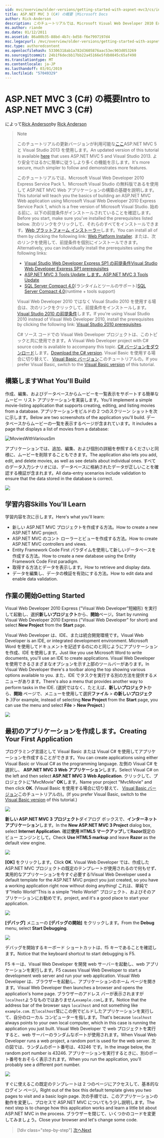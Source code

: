 ```yaml
---
uid: mvc/overview/older-versions/getting-started-with-aspnet-mvc3/cs/intro-to-aspnet-mvc-3
title: ASP.NET MVC 3 (C#) の概要 |Microsoft Docs
author: Rick-Anderson
description: このチュートリアルでは、Microsoft Visual Web Developer 2010 Express Service Pack 1、これを使用して ASP.NET MVC Web アプリケーションの構築の基礎を説明しています.
ms.author: riande
ms.date: 01/12/2011
ms.assetid: 86a80b35-88bd-4b7c-bd58-f6e7997197d4
msc.legacyurl: /mvc/overview/older-versions/getting-started-with-aspnet-mvc3/cs/intro-to-aspnet-mvc-3
msc.type: authoredcontent
ms.openlocfilehash: 53306318ab1a782d3605876aac53ec903d053269
ms.sourcegitcommit: 24b1f6decbb17bb22a45166e5fdb0845c65af498
ms.translationtype: MT
ms.contentlocale: ja-JP
ms.lasthandoff: 03/01/2019
ms.locfileid: "57049329"
---
```

<a name="intro-to-aspnet-mvc-3-c"></a><span data-ttu-id="fb55a-103">ASP.NET MVC 3 (C#) の概要</span><span class="sxs-lookup"><span data-stu-id="fb55a-103">Intro to ASP.NET MVC 3 (C#)</span></span>
====================
<span data-ttu-id="fb55a-104">によって[Rick Anderson]((https://twitter.com/RickAndMSFT))</span><span class="sxs-lookup"><span data-stu-id="fb55a-104">by [Rick Anderson]((https://twitter.com/RickAndMSFT))</span></span>

> > [!NOTE]
> > <span data-ttu-id="fb55a-105">このチュートリアルの更新バージョンが利用可能な[ここ](../../../getting-started/introduction/getting-started.md)ASP.NET MVC 5 と Visual Studio 2013 を使用します。</span><span class="sxs-lookup"><span data-stu-id="fb55a-105">An updated version of this tutorial is available [here](../../../getting-started/introduction/getting-started.md) that uses ASP.NET MVC 5 and Visual Studio 2013.</span></span> <span data-ttu-id="fb55a-106">より安全ではるかに簡単に従うしより多くの機能を示します。</span><span class="sxs-lookup"><span data-stu-id="fb55a-106">It's more secure, much simpler to follow and demonstrates more features.</span></span>
> 
> 
> <span data-ttu-id="fb55a-107">このチュートリアルでは、Microsoft Visual Web Developer 2010 Express Service Pack 1、Microsoft Visual Studio の無料版であるを使用して ASP.NET MVC Web アプリケーションの構築の基礎を説明します。</span><span class="sxs-lookup"><span data-stu-id="fb55a-107">This tutorial will teach you the basics of building an ASP.NET MVC Web application using Microsoft Visual Web Developer 2010 Express Service Pack 1, which is a free version of Microsoft Visual Studio.</span></span> <span data-ttu-id="fb55a-108">始める前に、以下の前提条件がインストールされていることを確認します。</span><span class="sxs-lookup"><span data-stu-id="fb55a-108">Before you start, make sure you've installed the prerequisites listed below.</span></span> <span data-ttu-id="fb55a-109">次のリンクをクリックして、それらのすべてをインストールできます。[Web プラットフォーム インストーラー](https://www.microsoft.com/web/gallery/install.aspx?appid=VWD2010SP1Pack)します。</span><span class="sxs-lookup"><span data-stu-id="fb55a-109">You can install all of them by clicking the following link: [Web Platform Installer](https://www.microsoft.com/web/gallery/install.aspx?appid=VWD2010SP1Pack).</span></span> <span data-ttu-id="fb55a-110">または、次のリンクを使用して、前提条件を個別にインストールできます。</span><span class="sxs-lookup"><span data-stu-id="fb55a-110">Alternatively, you can individually install the prerequisites using the following links:</span></span>
> 
> - [<span data-ttu-id="fb55a-111">Visual Studio Web Developer Express SP1 の前提条件</span><span class="sxs-lookup"><span data-stu-id="fb55a-111">Visual Studio Web Developer Express SP1 prerequisites</span></span>](https://www.microsoft.com/web/gallery/install.aspx?appid=VWD2010SP1Pack)
> - [<span data-ttu-id="fb55a-112">ASP.NET MVC 3 Tools Update します。</span><span class="sxs-lookup"><span data-stu-id="fb55a-112">ASP.NET MVC 3 Tools Update</span></span>](https://www.microsoft.com/web/gallery/install.aspx?appsxml=&amp;appid=MVC3)
> - <span data-ttu-id="fb55a-113">[SQL Server Compact 4.0](https://www.microsoft.com/web/gallery/install.aspx?appid=SQLCE;SQLCEVSTools_4_0)(ランタイムとツールのサポート)</span><span class="sxs-lookup"><span data-stu-id="fb55a-113">[SQL Server Compact 4.0](https://www.microsoft.com/web/gallery/install.aspx?appid=SQLCE;SQLCEVSTools_4_0)(runtime + tools support)</span></span>
> 
> <span data-ttu-id="fb55a-114">Visual Web Developer 2010 ではなく Visual Studio 2010 を使用する場合は、次のリンクをクリックして、前提条件をインストールします。[Visual Studio 2010 の前提条件](https://www.microsoft.com/web/gallery/install.aspx?appsxml=&amp;appid=VS2010SP1Pack)します。</span><span class="sxs-lookup"><span data-stu-id="fb55a-114">If you're using Visual Studio 2010 instead of Visual Web Developer 2010, install the prerequisites by clicking the following link: [Visual Studio 2010 prerequisites](https://www.microsoft.com/web/gallery/install.aspx?appsxml=&amp;appid=VS2010SP1Pack).</span></span>
> 
> <span data-ttu-id="fb55a-115">C# ソース コードでの Visual Web Developer プロジェクトは、このトピックと共に使用できます。</span><span class="sxs-lookup"><span data-stu-id="fb55a-115">A Visual Web Developer project with C# source code is available to accompany this topic.</span></span> <span data-ttu-id="fb55a-116">[C# バージョンをダウンロード](https://code.msdn.microsoft.com/Introduction-to-MVC-3-10d1b098)します。</span><span class="sxs-lookup"><span data-stu-id="fb55a-116">[Download the C# version](https://code.msdn.microsoft.com/Introduction-to-MVC-3-10d1b098).</span></span> <span data-ttu-id="fb55a-117">Visual Basic を使用する場合に切り替えて、 [Visual Basic バージョン](../vb/intro-to-aspnet-mvc-3.md)このチュートリアルの。</span><span class="sxs-lookup"><span data-stu-id="fb55a-117">If you prefer Visual Basic, switch to the [Visual Basic version](../vb/intro-to-aspnet-mvc-3.md) of this tutorial.</span></span>


## <a name="what-youll-build"></a><span data-ttu-id="fb55a-118">構築します</span><span class="sxs-lookup"><span data-stu-id="fb55a-118">What You'll Build</span></span>

<span data-ttu-id="fb55a-119">作成、編集、およびデータベースからムービーを一覧表示をサポートする簡単なムービー リスト アプリケーションを実装します。</span><span class="sxs-lookup"><span data-stu-id="fb55a-119">You'll implement a simple movie-listing application that supports creating, editing, and listing movies from a database.</span></span> <span data-ttu-id="fb55a-120">アプリケーションをビルドの 2 つのスクリーン ショットを次に示します。</span><span class="sxs-lookup"><span data-stu-id="fb55a-120">Below are two screenshots of the application you'll build.</span></span> <span data-ttu-id="fb55a-121">データベースからムービーの一覧を表示するページが含まれています。</span><span class="sxs-lookup"><span data-stu-id="fb55a-121">It includes a page that displays a list of movies from a database:</span></span>

![MoviesWithVariousSm](intro-to-aspnet-mvc-3/_static/image1.png)

<span data-ttu-id="fb55a-123">アプリケーションでは、追加、編集、および個別の詳細を参照するくださいと同様に、ムービーを削除することもできます。</span><span class="sxs-lookup"><span data-stu-id="fb55a-123">The application also lets you add, edit, and delete movies, as well as see details about individual ones.</span></span> <span data-ttu-id="fb55a-124">すべてのデータ入力シナリオには、データベースに格納されたデータが正しいことを確認する検証が含まれます。</span><span class="sxs-lookup"><span data-stu-id="fb55a-124">All data-entry scenarios include validation to ensure that the data stored in the database is correct.</span></span>

![](intro-to-aspnet-mvc-3/_static/image2.png)

## <a name="skills-youll-learn"></a><span data-ttu-id="fb55a-125">学習内容</span><span class="sxs-lookup"><span data-stu-id="fb55a-125">Skills You'll Learn</span></span>

<span data-ttu-id="fb55a-126">学習内容を次に示します。</span><span class="sxs-lookup"><span data-stu-id="fb55a-126">Here's what you'll learn:</span></span>

- <span data-ttu-id="fb55a-127">新しい ASP.NET MVC プロジェクトを作成する方法。</span><span class="sxs-lookup"><span data-stu-id="fb55a-127">How to create a new ASP.NET MVC project.</span></span>
- <span data-ttu-id="fb55a-128">ASP.NET MVC のコント ローラーとビューを作成する方法。</span><span class="sxs-lookup"><span data-stu-id="fb55a-128">How to create ASP.NET MVC controllers and views.</span></span>
- <span data-ttu-id="fb55a-129">Entity Framework Code First パラダイムを使用して新しいデータベースを作成する方法。</span><span class="sxs-lookup"><span data-stu-id="fb55a-129">How to create a new database using the Entity Framework Code First paradigm.</span></span>
- <span data-ttu-id="fb55a-130">取得する方法とデータを表示します。</span><span class="sxs-lookup"><span data-stu-id="fb55a-130">How to retrieve and display data.</span></span>
- <span data-ttu-id="fb55a-131">データを編集し、データの検証を有効にする方法。</span><span class="sxs-lookup"><span data-stu-id="fb55a-131">How to edit data and enable data validation.</span></span>

## <a name="getting-started"></a><span data-ttu-id="fb55a-132">作業の開始</span><span class="sxs-lookup"><span data-stu-id="fb55a-132">Getting Started</span></span>

<span data-ttu-id="fb55a-133">Visual Web Developer 2010 Express ("Visual Web Developer"短縮形) を実行して起動し、選択**新しいプロジェクト**から、**開始**ページ。</span><span class="sxs-lookup"><span data-stu-id="fb55a-133">Start by running Visual Web Developer 2010 Express ("Visual Web Developer" for short) and select **New Project** from the **Start** page.</span></span>

<span data-ttu-id="fb55a-134">Visual Web Developer は、IDE、または統合開発環境です。</span><span class="sxs-lookup"><span data-stu-id="fb55a-134">Visual Web Developer is an IDE, or integrated development environment.</span></span> <span data-ttu-id="fb55a-135">Microsoft Word を使用してドキュメントを記述するのにのと同じようにアプリケーションを作成、IDE を使用します。</span><span class="sxs-lookup"><span data-stu-id="fb55a-135">Just like you use Microsoft Word to write documents, you'll use an IDE to create applications.</span></span> <span data-ttu-id="fb55a-136">Visual Web Developer を使用できるさまざまなオプションを示す上部のツールバーがあります。</span><span class="sxs-lookup"><span data-stu-id="fb55a-136">In Visual Web Developer there's a toolbar along the top showing various options available to you.</span></span> <span data-ttu-id="fb55a-137">また、IDE でタスクを実行する別の方法を提供するメニューがあります。</span><span class="sxs-lookup"><span data-stu-id="fb55a-137">There's also a menu that provides another way to perform tasks in the IDE.</span></span> <span data-ttu-id="fb55a-138">(選択ではなく、たとえば、**新しいプロジェクト**から、**開始** ページで、メニューを使用して選択**ファイル** &gt; **の新しいプロジェクト**.)</span><span class="sxs-lookup"><span data-stu-id="fb55a-138">(For example, instead of selecting **New Project** from the **Start** page, you can use the menu and select **File** &gt; **New Project**.)</span></span>

[![](intro-to-aspnet-mvc-3/_static/image4.png)](intro-to-aspnet-mvc-3/_static/image3.png)

## <a name="creating-your-first-application"></a><span data-ttu-id="fb55a-139">最初のアプリケーションを作成します。</span><span class="sxs-lookup"><span data-stu-id="fb55a-139">Creating Your First Application</span></span>

<span data-ttu-id="fb55a-140">プログラミング言語として Visual Basic または Visual C# を使用してアプリケーションを作成することができます。</span><span class="sxs-lookup"><span data-stu-id="fb55a-140">You can create applications using either Visual Basic or Visual C# as the programming language.</span></span> <span data-ttu-id="fb55a-141">左側の Visual C# を選択し、 **ASP.NET MVC 3 Web アプリケーション**します。</span><span class="sxs-lookup"><span data-stu-id="fb55a-141">Select Visual C# on the left and then select **ASP.NET MVC 3 Web Application**.</span></span> <span data-ttu-id="fb55a-142">クリックして、プロジェクトに"MvcMovie" **OK**します。</span><span class="sxs-lookup"><span data-stu-id="fb55a-142">Name your project "MvcMovie" and then click **OK**.</span></span> <span data-ttu-id="fb55a-143">(Visual Basic を使用する場合に切り替えて、 [Visual Basic バージョン](../vb/intro-to-aspnet-mvc-3.md)このチュートリアルの)。</span><span class="sxs-lookup"><span data-stu-id="fb55a-143">(If you prefer Visual Basic, switch to the [Visual Basic version](../vb/intro-to-aspnet-mvc-3.md) of this tutorial.)</span></span>

![](intro-to-aspnet-mvc-3/_static/image5.png)

<span data-ttu-id="fb55a-144">**新しい ASP.NET MVC 3 プロジェクト**ダイアログ ボックスで、**インターネット アプリケーション**します。</span><span class="sxs-lookup"><span data-stu-id="fb55a-144">In the **New ASP.NET MVC 3 Project** dialog box, select **Internet Application**.</span></span> <span data-ttu-id="fb55a-145">確認**使用 HTML5 マークアップ**して**Razor**既定のビュー エンジンとして。</span><span class="sxs-lookup"><span data-stu-id="fb55a-145">Check **Use HTML5 markup** and leave **Razor** as the default view engine.</span></span>

![](intro-to-aspnet-mvc-3/_static/image6.png)

<span data-ttu-id="fb55a-146">**[OK]** をクリックします。</span><span class="sxs-lookup"><span data-stu-id="fb55a-146">Click **OK**.</span></span> <span data-ttu-id="fb55a-147">Visual Web Developer では、作成した ASP.NET MVC プロジェクトの既定のテンプレートが使用されるので何もせず、実用的なアプリケーションを今すぐ必要する!</span><span class="sxs-lookup"><span data-stu-id="fb55a-147">Visual Web Developer used a default template for the ASP.NET MVC project you just created, so you have a working application right now without doing anything!</span></span> <span data-ttu-id="fb55a-148">これは、単純です"Hello World!"</span><span class="sxs-lookup"><span data-stu-id="fb55a-148">This is a simple "Hello World!"</span></span> <span data-ttu-id="fb55a-149">プロジェクト、およびそのアプリケーションにお勧めです。</span><span class="sxs-lookup"><span data-stu-id="fb55a-149">project, and it's a good place to start your application.</span></span>

[![](intro-to-aspnet-mvc-3/_static/image8.png)](intro-to-aspnet-mvc-3/_static/image7.png)

<span data-ttu-id="fb55a-150">**[デバッグ]** メニューの **[デバッグの開始]** をクリックします。</span><span class="sxs-lookup"><span data-stu-id="fb55a-150">From the **Debug** menu, select **Start Debugging**.</span></span>

![](intro-to-aspnet-mvc-3/_static/image9.png)

<span data-ttu-id="fb55a-151">デバッグを開始するキーボード ショートカットは、f5 キーであることを確認します。</span><span class="sxs-lookup"><span data-stu-id="fb55a-151">Notice that the keyboard shortcut to start debugging is F5.</span></span>

<span data-ttu-id="fb55a-152">F5 キーは、Visual Web Developer を開発 web サーバーを起動し、web アプリケーションを実行します。</span><span class="sxs-lookup"><span data-stu-id="fb55a-152">F5 causes Visual Web Developer to start a development web server and run your web application.</span></span> <span data-ttu-id="fb55a-153">Visual Web Developer は、ブラウザーを起動し、アプリケーションのホーム ページを開きます。</span><span class="sxs-lookup"><span data-stu-id="fb55a-153">Visual Web Developer then launches a browser and opens the application's home page.</span></span> <span data-ttu-id="fb55a-154">ブラウザーのアドレス バーが表示されますが`localhost`ようなものではありません`example.com`します。</span><span class="sxs-lookup"><span data-stu-id="fb55a-154">Notice that the address bar of the browser says `localhost` and not something like `example.com`.</span></span> <span data-ttu-id="fb55a-155">だ`localhost`常にこの例でビルドしたアプリケーションを実行して、自分のローカル コンピューターを指します。</span><span class="sxs-lookup"><span data-stu-id="fb55a-155">That's because `localhost` always points to your own local computer, which in this case is running the application you just built.</span></span> <span data-ttu-id="fb55a-156">Visual Web Developer で web プロジェクトを実行すると、web サーバーのランダムなポートが使用されます。</span><span class="sxs-lookup"><span data-stu-id="fb55a-156">When Visual Web Developer runs a web project, a random port is used for the web server.</span></span> <span data-ttu-id="fb55a-157">次の図では、ランダムのポート番号は、43246 です。</span><span class="sxs-lookup"><span data-stu-id="fb55a-157">In the image below, the random port number is 43246.</span></span> <span data-ttu-id="fb55a-158">アプリケーションを実行するときに、別のポート番号をおそらく表示されます。</span><span class="sxs-lookup"><span data-stu-id="fb55a-158">When you run the application, you'll probably see a different port number.</span></span>

![](intro-to-aspnet-mvc-3/_static/image10.png)

<span data-ttu-id="fb55a-159">すぐに使えるこの既定のテンプレートは 2 つのページにアクセスして、基本的なログイン ページ。</span><span class="sxs-lookup"><span data-stu-id="fb55a-159">Right out of the box this default template gives you two pages to visit and a basic login page.</span></span> <span data-ttu-id="fb55a-160">次の手順では、このアプリケーションの動作を変更し、プロセスで ASP.NET MVC についてもう少し説明します。</span><span class="sxs-lookup"><span data-stu-id="fb55a-160">The next step is to change how this application works and learn a little bit about ASP.NET MVC in the process.</span></span> <span data-ttu-id="fb55a-161">ブラウザーを閉じて、いくつかのコードを変更してみましょう。</span><span class="sxs-lookup"><span data-stu-id="fb55a-161">Close your browser and let's change some code.</span></span>

> [!div class="step-by-step"]
> [<span data-ttu-id="fb55a-162">次へ</span><span class="sxs-lookup"><span data-stu-id="fb55a-162">Next</span></span>](adding-a-controller.md)

